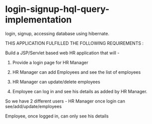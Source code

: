 # login-signup-hql-query-implementation
login, signup, accessing database using hibernate.

THIS APPLICATION FULFILLED THE FOLLOWING REQUIREMENTS :

Build a JSP/Servlet based web HR application that will - 
1. Provide a login page for HR Manager
2. HR Manager can add Employees and see the list of employees
3. HR Manager can update/delete employees

4. Employee can log in and see his details as added by HR Manager. 

So we have 2 different users - HR Manager once login can see/add/update/employees

Employee, once logged in, can only see his details
